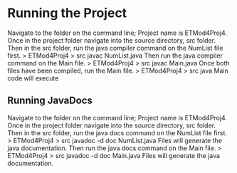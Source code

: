 # Running the Project
Navigate to the folder on the command line; Project name is ETMod4Proj4.
Once in the project folder navigate into the source directory, src folder.
Then in the src folder, run the java compiler command on the NumList file first.
\> ETMod4Proj4 > src javac NumList.java
Then run the java compiler command on the Main file.
\> ETMod4Proj4 > src javac Main.java
Once both files have been compiled, run the Main file.
\> ETMod4Proj4 > src java Main
code will execute 

## Running JavaDocs
Navigate to the folder on the command line; Project name is ETMod4Proj4.
Once in the project folder navigate into the source directory, src folder.
Then in the src folder, run the java docs command on the NumList file first.
\> ETMod4Proj4 > src javadoc -d doc NumList.java
Files will generate the java documentation.
Then run the java docs command on the Main file.
\> ETMod4Proj4 > src javadoc -d doc Main.java
Files will generate the java documentation.
